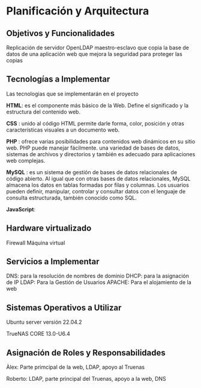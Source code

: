 # Planificación  y Arquitectura

  ## Objetivos y Funcionalidades
  Replicación de servidor OpenLDAP maestro-esclavo que copia la base de datos de una aplicación web 
  que mejora la seguridad para proteger las copias  
  ## Tecnologías a Implementar
  
  Las tecnologias que se implementarán en el proyecto 
    
  **HTML**: es el componente más básico de la Web. Define el significado y la estructura del contenido web.
      
  **CSS** : unido al código HTML permite darle forma, color, posición y otras características visuales a un documento web.
      
  **PHP** : ofrece varias posibilidades para contenidos web dinámicos en su sitio web. PHP puede manejar fácilmente.
      una variedad de bases de datos, sistemas de archivos y directorios y también es adecuado para aplicaciones web complejas.
      
  **MySQL** : es un sistema de gestión de bases de datos relacionales de código abierto. Al igual que con otras bases de datos relacionales, MySQL almacena los datos en tablas formadas
      por filas y columnas. Los usuarios   pueden definir, manipular, controlar y consultar datos con el lenguaje de consulta estructurada, también conocido como SQL.
      
  **JavaScript**: 
      
  ## Hardware virtualizado
  Firewall
  Máquina virtual 
  ## Servicios a Implementar
  DNS: para la resolución de nombres de dominio
  DHCP: para la asignación de IP 
  LDAP: Para la Gestión de Usuarios
  APACHE: Para el alojamiento de la web
      
  ## Sistemas Operativos a Utilizar
  
  Ubuntu server versión 22.04.2
  
  TrueNAS CORE 13.0-U6.4
      
  ## Asignación de Roles y Responsabilidades
  Àlex: Parte primcipal de la web, LDAP, apoyo al Truenas
  
  Roberto: LDAP, parte principal del Truenas, apoyo a la web, DNS
